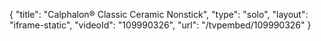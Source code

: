 {
    "title": "Calphalon&reg; Classic Ceramic Nonstick",
    "type": "solo",
    "layout": "iframe-static",
    "videoId": "109990326",
    "url": "\/tvpembed\/109990326"
}